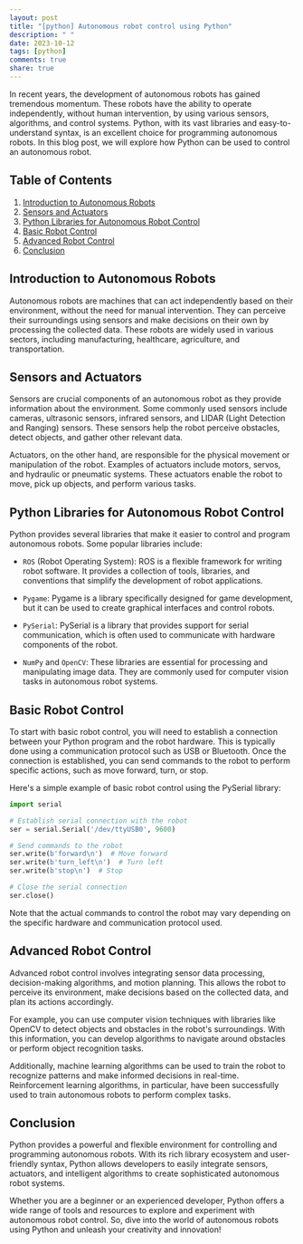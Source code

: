 ```yaml
---
layout: post
title: "[python] Autonomous robot control using Python"
description: " "
date: 2023-10-12
tags: [python]
comments: true
share: true
---
```


In recent years, the development of autonomous robots has gained tremendous momentum. These robots have the ability to operate independently, without human intervention, by using various sensors, algorithms, and control systems. Python, with its vast libraries and easy-to-understand syntax, is an excellent choice for programming autonomous robots. In this blog post, we will explore how Python can be used to control an autonomous robot.

## Table of Contents
1. [Introduction to Autonomous Robots](#introduction-to-autonomous-robots)
2. [Sensors and Actuators](#sensors-and-actuators)
3. [Python Libraries for Autonomous Robot Control](#python-libraries-for-autonomous-robot-control)
4. [Basic Robot Control](#basic-robot-control)
5. [Advanced Robot Control](#advanced-robot-control)
6. [Conclusion](#conclusion)

## Introduction to Autonomous Robots <a name="introduction-to-autonomous-robots"></a>

Autonomous robots are machines that can act independently based on their environment, without the need for manual intervention. They can perceive their surroundings using sensors and make decisions on their own by processing the collected data. These robots are widely used in various sectors, including manufacturing, healthcare, agriculture, and transportation.

## Sensors and Actuators <a name="sensors-and-actuators"></a>

Sensors are crucial components of an autonomous robot as they provide information about the environment. Some commonly used sensors include cameras, ultrasonic sensors, infrared sensors, and LIDAR (Light Detection and Ranging) sensors. These sensors help the robot perceive obstacles, detect objects, and gather other relevant data.

Actuators, on the other hand, are responsible for the physical movement or manipulation of the robot. Examples of actuators include motors, servos, and hydraulic or pneumatic systems. These actuators enable the robot to move, pick up objects, and perform various tasks.

## Python Libraries for Autonomous Robot Control <a name="python-libraries-for-autonomous-robot-control"></a>

Python provides several libraries that make it easier to control and program autonomous robots. Some popular libraries include:

- `ROS` (Robot Operating System): ROS is a flexible framework for writing robot software. It provides a collection of tools, libraries, and conventions that simplify the development of robot applications.

- `Pygame`: Pygame is a library specifically designed for game development, but it can be used to create graphical interfaces and control robots.

- `PySerial`: PySerial is a library that provides support for serial communication, which is often used to communicate with hardware components of the robot.

- `NumPy` and `OpenCV`: These libraries are essential for processing and manipulating image data. They are commonly used for computer vision tasks in autonomous robot systems.

## Basic Robot Control <a name="basic-robot-control"></a>

To start with basic robot control, you will need to establish a connection between your Python program and the robot hardware. This is typically done using a communication protocol such as USB or Bluetooth. Once the connection is established, you can send commands to the robot to perform specific actions, such as move forward, turn, or stop.

Here's a simple example of basic robot control using the PySerial library:

```python
import serial

# Establish serial connection with the robot
ser = serial.Serial('/dev/ttyUSB0', 9600)

# Send commands to the robot
ser.write(b'forward\n')  # Move forward
ser.write(b'turn_left\n')  # Turn left
ser.write(b'stop\n')  # Stop

# Close the serial connection
ser.close()
```

Note that the actual commands to control the robot may vary depending on the specific hardware and communication protocol used.

## Advanced Robot Control <a name="advanced-robot-control"></a>

Advanced robot control involves integrating sensor data processing, decision-making algorithms, and motion planning. This allows the robot to perceive its environment, make decisions based on the collected data, and plan its actions accordingly.

For example, you can use computer vision techniques with libraries like OpenCV to detect objects and obstacles in the robot's surroundings. With this information, you can develop algorithms to navigate around obstacles or perform object recognition tasks.

Additionally, machine learning algorithms can be used to train the robot to recognize patterns and make informed decisions in real-time. Reinforcement learning algorithms, in particular, have been successfully used to train autonomous robots to perform complex tasks.

## Conclusion <a name="conclusion"></a>

Python provides a powerful and flexible environment for controlling and programming autonomous robots. With its rich library ecosystem and user-friendly syntax, Python allows developers to easily integrate sensors, actuators, and intelligent algorithms to create sophisticated autonomous robot systems.

Whether you are a beginner or an experienced developer, Python offers a wide range of tools and resources to explore and experiment with autonomous robot control. So, dive into the world of autonomous robots using Python and unleash your creativity and innovation!